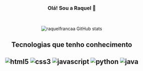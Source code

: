
<h3 align="center">Olá! Sou a Raquel 💜</h3>

<br>
<div align="center">

![raquelfrancaa GitHub stats](https://github-readme-stats.vercel.app/api?username=raquelfrancaa&show_icons=true&bg_color=0A0012&title_color=9667E0&text_color=FAFAFF&icon_color=D4BBFC&border_color=0A0012&border_radius=24)


</div>

<h2 align="center">Tecnologias que tenho conhecimento<h2>
<div align="center">
    <img alt = "html5" src = "https://img.shields.io/badge/HTML5-E34F26?style=for-the-badge&logo=html5&logoColor=white">
    <img alt = "css3" src = "https://img.shields.io/badge/CSS3-1572B6?style=for-the-badge&logo=css3&logoColor=white">
    <img alt = "javascript" src = "https://img.shields.io/badge/JavaScript-F7DF1E?style=for-the-badge&logo=javascript&logoColor=black">
    <img alt = "python" src = "https://img.shields.io/badge/Python-14354C?style=for-the-badge&logo=python&logoColor=white">
    <img alt = "java" src = "https://img.shields.io/badge/Java-ED8B00?style=for-the-badge&logo=java&logoColor=white">
</div>
